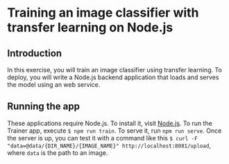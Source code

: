 # Training an image classifier with transfer learning on Node.js

## Introduction
In this exercise, you will train an image classifier using transfer learning.
To deploy, you will write a Node.js backend application that loads and serves the model
using an web service.

## Running the app
These applications require Node.js. To install it, visit [Node.js](https://nodejs.org/en/).
To run the Trainer app, execute `$ npm run train`. To serve it, run `npm run serve`.
Once the server is up, you can test it with a command like this `$ curl -F "data=@data/{DIR_NAME}/{IMAGE_NAME}" http://localhost:8081/upload`, where
`data` is the path to an image.


